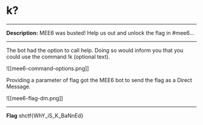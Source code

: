 # k?
- - -
**Description:**
MEE6 was busted! Help us out and unlock the flag in \#mee6...

- - -

The bot had the option to call help. Doing so would inform you that you could use the command !k (optional text). 

![[mee6-command-options.png]]

Providing a parameter of flag got the MEE6 bot to send the flag as a Direct Message.

![[mee6-flag-dm.png]]

- - -

**Flag**
shctf{WhY_iS_K_BaNnEd}